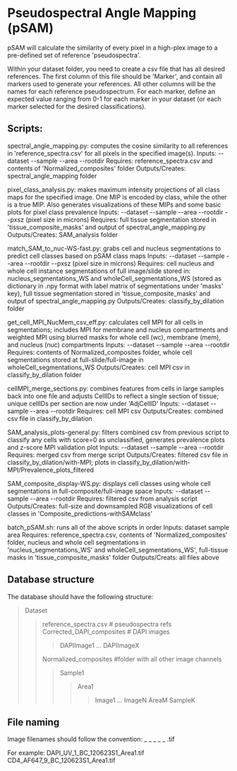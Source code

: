 # Pseudospectral Angle Mapping (pSAM)

pSAM will calculate the similarity of every pixel in a high-plex image to a pre-defined set of reference 'pseudospectra'.

Within your dataset folder, you need to create a csv file that has all desired references. The first column of this file should be 'Marker', and contain all markers used to generate your references. All other columns will be the names for each reference pseudospectrum. For each marker, define an expected value ranging from 0-1 for each marker in your dataset (or each marker selected for the desired classifications).

## Scripts:

spectral_angle_mapping.py: computes the cosine similarity to all references in 'reference_spectra.csv' for all pixels in the specified image(s).
Inputs: --dataset --sample --area --rootdir
Requires: reference_spectra.csv and contents of 'Normalized_composites' folder
Outputs/Creates: spectral_angle_mapping folder

pixel_class_analysis.py: makes maximum intensity projections of all class maps for the specified image. One MIP is encoded by class, while the other is a true MIP. Also generates visualizations of these MIPs and some basic plots for pixel class prevalence
Inputs: --dataset --sample --area --rootdir --pxsz (pixel size in microns)
Requires: full tissue segmentation stored in 'tissue_composite_masks' and output of spectral_angle_mapping.py
Outputs/Creates: SAM_analysis folder

match_SAM_to_nuc-WS-fast.py: grabs cell and nucleus segmentations to predict cell classes based on pSAM class maps
Inputs: --dataset --sample --area --rootdir --pxsz (pixel size in microns)
Requires: cell nucleus and whole cell instance segmentations of full image/slide stored in: nucleus_segmentations_WS and wholeCell_segmentations_WS (stored as dictionary in .npy format with label matrix of segmentations under 'masks' key), full tissue segmentation stored in 'tissue_composite_masks' and output of spectral_angle_mapping.py
Outputs/Creates: classify_by_dilation folder

get_cell_MPI_NucMem_csv_eff.py: calculates cell MPI for all cells in segmentations; includes MPI for membrane and nucleus compartments and weighted MPI using blurred masks for whole cell (wc), membrane (mem), and nucleus (nuc) compartments
Inputs: --dataset --sample --area --rootdir
Requires: contents of Normalized_composites folder, whole cell segmentations stored at full-slide/full-image in wholeCell_segmentations_WS
Outputs/Creates: cell MPI csv in classify_by_dilation folder

cellMPI_merge_sections.py: combines features from cells in large samples back into one file and adjusts CellIDs to reflect a single section of tissue; unique cellIDs per section are now under 'AdjCellID'
Inputs: --dataset --sample --area --rootdir
Requires: cell MPI csv 
Outputs/Creates: combined csv file in classify_by_dilation

SAM_analysis_plots-general.py: filters combined csv from previous script to classify any cells with score=0 as unclassified, generates prevalence plots and z-score MPI validation plot
Inputs: --dataset --sample --area --rootdir
Requires: merged csv from merge script
Outputs/Creates: filtered csv file in classify_by_dilation/with-MPI; plots in classify_by_dilation/with-MPI/Prevalence_plots_filtered

SAM_composite_display-WS.py: displays cell classes using whole cell segmentations in full-composite/full-image space
Inputs: --dataset --sample --area --rootdir
Requires: filtered csv from analysis script
Outputs/Creates: full-size and downsampled RGB visualizations of cell classes in 'Composite_predictions-withSAMclass'

batch_pSAM.sh: runs all of the above scripts in order
Inputs: dataset sample area
Requires: reference_spectra.csv, contents of 'Normalized_composites' folder, nucleus and whole cell segmentations in 'nucleus_segmentations_WS' and wholeCell_segmentations_WS', full-tissue masks in 'tissue_composite_masks' folder
Outputs/Creats: all files above

## Database structure
The database should have the following structure:
> Dataset
>> reference_spectra.csv # pseudospectra refs
>> Corrected_DAPI_composites # DAPI images
>>> DAPIImage1
>>> ...
>>> DAPIImageX
>>> 
>> Normalized_composites #folder with all other image channels
>>> Sample1
>>>> Area1
>>>>> Image1
>>>>> ...
>>>>> ImageN
>>>> AreaM
>>> SampleK

## File naming
Image filenames should follow the convention:
<target or marker> _ <wavelength or fluorophore> _ <cycleNum> _ <dataset> _ <sampleID> _ <ROIid> .tif

For example:
DAPI_UV_1_BC_120623S1_Area1.tif
CD4_AF647_9_BC_120623S1_Area1.tif

